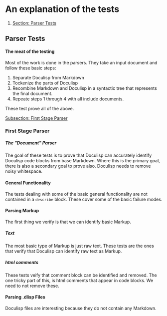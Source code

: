 <!-- Generated Document do not edit! -->

# An explanation of the tests #

1. [Section: Parser Tests](#parser_tests)

## Parser Tests ##

#### The meat of the testing ####

Most of the work is done in the parsers. They take an input document and follow these basic steps:

1. Separate Doculisp from Markdown
2. Tockenize the parts of Doculisp
3. Recombine Markdown and Doculisp in a syntactic tree that represents the final document.
4. Repeate steps 1 through 4 with all include documents.

These test prove all of the above.

[Subsection: First Stage Parser](#first_stage_parser)

### First Stage Parser ###

##### The "Document" Parser #####

The goal of these tests is to prove that Doculisp can accurately identify Doculisp code blocks from base Markdown. Where this is the primary goal, there is also a secondary goal to prove also. Doculisp needs to remove noisy whitespace. 

#### General Functionality ####

The tests dealing with some of the basic general functionality are not contained in a `describe` block. These cover some of the basic failure modes.

#### Parsing Markup ####

The first thing we verify is that we can identify basic Markup.

##### Text #####

The most basic type of Markup is just raw text. These tests are the ones that verify that Doculisp can identify raw text as Markup.

##### html comments #####

These tests veify that comment block can be identified and removed. The one tricky part of this, is html comments that appear in code blocks. We need to not remove these.

#### Parsing .dlisp Files ####

Doculisp files are interesting because they do not contain any Markdown.

<!-- Generated Document do not edit! -->
